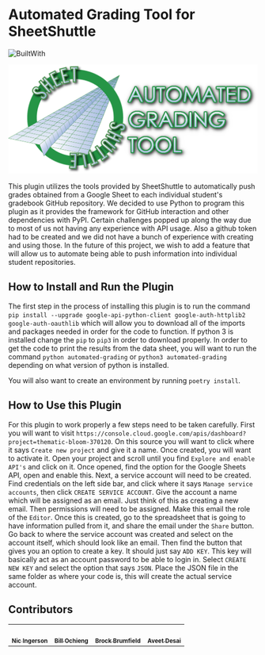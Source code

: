 # Automated Grading Tool for SheetShuttle

![BuiltWith](https://img.shields.io/badge/Built%20With-Python-blue)

![AutomatedGradingTool](images/Logo.png)

This plugin utilizes the tools provided by SheetShuttle to automatically push
grades obtained from a Google Sheet to each individual student's gradebook
GitHub repository. We decided to use Python to program this plugin as it
provides the framework for GitHub interaction and other dependencies with PyPI.
Certain challenges popped up along the way due to most of us not having any experience
with API usage. Also a github token had to be created and we did not have a bunch of
experience with creating and using those. In the future of this project, we wish
to add a feature that will allow us to automate being able to push information into individual
student repositories.
 
## How to Install and Run the Plugin
 
The first step in the process of installing this plugin is to run the command `pip install --upgrade google-api-python-client google-auth-httplib2 google-auth-oauthlib` which will allow you to download all of the imports and packages needed in order for the code to function. If python 3 is installed change the `pip` to `pip3` in order to download properly. In order to get the code to print the results from the data sheet, you will want to run the command `python automated-grading` or `python3 automated-grading` depending on what version of python is installed.
 
You will also want to create an environment by running `poetry install`.
 
## How to Use this Plugin
 
For this plugin to work properly a few steps need to be taken carefully. First you will want to visit `https://console.cloud.google.com/apis/dashboard?project=thematic-bloom-370120`. On this source you will want to click where it says `Create new project` and give it a name. Once created, you will want to activate it. Open your project and scroll until you find `Explore and enable API's` and click on it. Once opened, find the option for the Google Sheets API, open and enable this. Next, a service account will need to be created. Find credentials on the left side bar, and click where it says `Manage service accounts`, then click `CREATE SERVICE ACCOUNT`. Give the account a name which will be assigned as an email. Just think of this as creating a new email. Then permissions will need to be assigned. Make this email the role of the `Editor`. Once this is created, go to the spreadsheet that is going to have information pulled from it, and share the email under the `Share` button. Go back to where the service account was created and select on the account itself, which should look like an email. Then find the button that gives you an option to create a key. It should just say `ADD KEY`. This key will basically act as an account password to be able to login in. Select `CREATE NEW KEY` and select the option that says `JSON`. Place the JSON file in the same folder as where your code is, this will create the actual service account.

## Contributors

<table>
  <tr>
    <td align="center"><a href="https://github.com/ningerson2002"><img src="https://avatars.githubusercontent.com/u/89281233?v=4" width="100px;" alt=""/><br /><sub><b>Nic Ingerson</b></sub></a><br /></td>
    <td align="center"><a href="https://github.com/BillOchieng"><img src="https://avatars.githubusercontent.com/u/79288574?v=4" width="100px;" alt=""/><br /><sub><b>Bill Ochieng</b></sub></a><br /></td>
    <td align="center"><a href="https://github.com/brum0505"><img src="https://avatars.githubusercontent.com/u/89416744?v=4" width="100px;" alt=""/><br /><sub><b>Brock Brumfield</b></sub></a><br /></td>
    <td align="center"><a href="https://github.com/aveetdesai"><img src="https://avatars.githubusercontent.com/u/54788544?v=4" width="100px;" alt=""/><br /><sub><b>Aveet Desai</b></sub></a><br /></td>
  </tr>
</table>